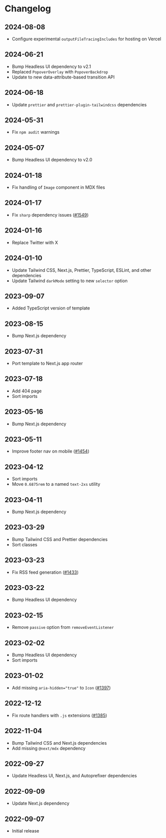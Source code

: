 # Changelog

## 2024-08-08

- Configure experimental `outputFileTracingIncludes` for hosting on Vercel

## 2024-06-21

- Bump Headless UI dependency to v2.1
- Replaced `PopoverOverlay` with `PopoverBackdrop`
- Update to new data-attribute-based transition API

## 2024-06-18

- Update `prettier` and `prettier-plugin-tailwindcss` dependencies

## 2024-05-31

- Fix `npm audit` warnings

## 2024-05-07

- Bump Headless UI dependency to v2.0

## 2024-01-18

- Fix handling of `Image` component in MDX files

## 2024-01-17

- Fix `sharp` dependency issues ([#1549](https://github.com/tailwindlabs/tailwindui-issues/issues/1549))

## 2024-01-16

- Replace Twitter with X

## 2024-01-10

- Update Tailwind CSS, Next.js, Prettier, TypeScript, ESLint, and other dependencies
- Update Tailwind `darkMode` setting to new `selector` option

## 2023-09-07

- Added TypeScript version of template

## 2023-08-15

- Bump Next.js dependency

## 2023-07-31

- Port template to Next.js app router

## 2023-07-18

- Add 404 page
- Sort imports

## 2023-05-16

- Bump Next.js dependency

## 2023-05-11

- Improve footer nav on mobile ([#1454](https://github.com/tailwindlabs/tailwindui-issues/issues/1454))

## 2023-04-12

- Sort imports
- Move `0.6875rem` to a named `text-2xs` utility

## 2023-04-11

- Bump Next.js dependency

## 2023-03-29

- Bump Tailwind CSS and Prettier dependencies
- Sort classes

## 2023-03-23

- Fix RSS feed generation ([#1433](https://github.com/tailwindlabs/tailwindui-issues/issues/1433))

## 2023-03-22

- Bump Headless UI dependency

## 2023-02-15

- Remove `passive` option from `removeEventListener`

## 2023-02-02

- Bump Headless UI dependency
- Sort imports

## 2023-01-02

- Add missing `aria-hidden="true"` to `Icon` ([#1397](https://github.com/tailwindlabs/tailwindui-issues/issues/1397))

## 2022-12-12

- Fix route handlers with `.js` extensions ([#1385](https://github.com/tailwindlabs/tailwindui-issues/issues/1385))

## 2022-11-04

- Bump Tailwind CSS and Next.js dependencies
- Add missing `@next/mdx` dependency

## 2022-09-27

- Update Headless UI, Next.js, and Autoprefixer dependencies

## 2022-09-09

- Update Next.js dependency

## 2022-09-07

- Initial release
